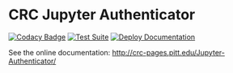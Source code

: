# CRC Jupyter Authenticator

[![Codacy Badge](https://app.codacy.com/project/badge/Grade/5e1a00bf8dbe4daf8275fc88ce748ea6)](https://www.codacy.com?utm_source=github.com&amp;utm_medium=referral&amp;utm_content=pitt-crc/Jupyter-Authenticator&amp;utm_campaign=Badge_Grade)
[![Test Suite](https://github.com/pitt-crc/Jupyter-Authenticator/actions/workflows/Unittests.yml/badge.svg)](https://github.com/pitt-crc/Jupyter-Authenticator/actions/workflows/Unittests.yml)
[![Deploy Documentation](https://github.com/pitt-crc/Jupyter-Authenticator/actions/workflows/DeployDocs.yml/badge.svg)](https://github.com/pitt-crc/Jupyter-Authenticator/actions/workflows/DeployDocs.yml)

See the online documentation: http://crc-pages.pitt.edu/Jupyter-Authenticator/
